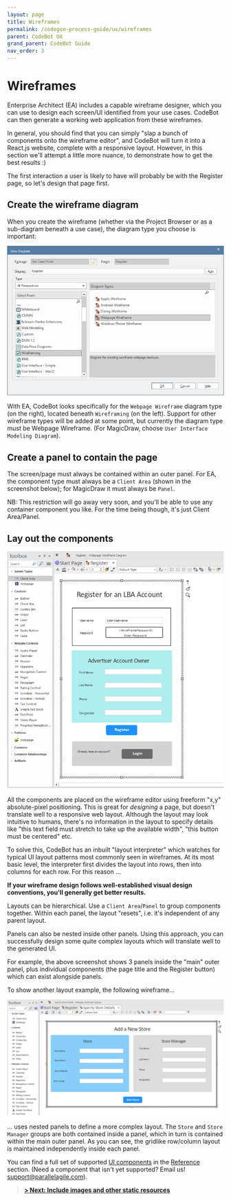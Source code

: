 ```yaml
---
layout: page
title: Wireframes
permalink: /codegen-process-guide/ux/wireframes
parent: CodeBot UX
grand_parent: CodeBot Guide
nav_order: 3
---
```


# Wireframes

Enterprise Architect (EA) includes a capable wireframe designer, which you can use to design each screen/UI identified from your use cases. CodeBot can then generate a working web application from these wireframes.

In general, you should find that you can simply "slap a bunch of components onto the wireframe editor", and CodeBot will turn it into a React.js website, complete with a responsive layout. However, in this section we'll attempt a little more nuance, to demonstrate how to get the best results :)

The first interaction a user is likely to have will probably be with the Register page, so let's design that page first.

## Create the wireframe diagram

When you create the wireframe (whether via the Project Browser or as a sub-diagram beneath a use case), the diagram type you choose is important:

![Create a new wireframe](../../images/lba/create-wireframe.png "Create a new wireframe")

With EA, CodeBot looks specifically for the `Webpage Wireframe` diagram type (on the right), located beneath `Wireframing` (on the left). Support for other wireframe types will be added at some point, but currently the diagram type must be Webpage Wireframe. (For MagicDraw, choose `User Interface Modeling Diagram`).

## Create a panel to contain the page

The screen/page must always be contained within an outer panel. For EA, the component type must always be a `Client Area` (shown in the screenshot below); for MagicDraw it must always be `Panel`.

NB: This restriction will go away very soon, and you'll be able to use any container component you like. For the time being though, it's just Client Area/Panel.

## Lay out the components

![Create a new wireframe](../../images/lba/component-layout.png "Create a new wireframe")

All the components are placed on the wireframe editor using freeform "x,y" absolute-pixel positioning. This is great for *designing* a page, but doesn't translate well to a responsive web layout. Although the layout may look intuitive to humans, there's no information in the layout to specify details like "this text field must stretch to take up the available width", "this button must be centered" etc.

To solve this, CodeBot has an inbuilt "layout interpreter" which watches for typical UI layout patterns most commonly seen in wireframes. At its most basic level, the interpreter first divides the layout into rows, then into columns for each row. For this reason ...

**If your wireframe design follows well-established visual design conventions, you'll generally get better results.**

Layouts can be hierarchical. Use a `Client Area`/`Panel` to group components together. Within each panel, the layout "resets", i.e. it's independent of any parent layout.

Panels can also be nested inside other panels. Using this approach, you can successfully design some quite complex layouts which will translate well to the generated UI.

For example, the above screenshot shows 3 panels inside the "main" outer panel, plus individual components (the page title and the Register button) which can exist alongside panels.

To show another layout example, the following wireframe...

![Nested panels](../../images/lba/store-details.png "Nested panels")

... uses nested panels to define a more complex layout. The `Store` and `Store Manager` groups are both contained inside a panel, which in turn is contained within the main outer panel. As you can see, the gridlike row/column layout is maintained independently inside each panel.


You can find a full set of supported [UI components](../../codebot-reference/ui-components) in the [Reference](../../codebot-reference) section.
(Need a component that isn't yet supported? Email us! support@parallelagile.com).

> **[> Next: Include images and other static resources](images)**
